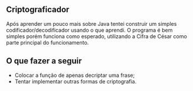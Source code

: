 ## Criptograficador

Após aprender um pouco mais sobre Java tentei construir um simples codificador/decodificador usando o que aprendi.
O programa é bem simples porém funciona como esperado, utilizando a Cifra de César como parte principal do funcionamento.

## O que fazer a seguir

- Colocar a função de apenas decriptar uma frase;
- Tentar implementar outras formas de criptografia.
